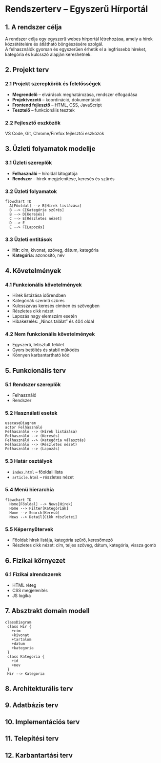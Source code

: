 # Rendszerterv – Egyszerű Hírportál

## 1. A rendszer célja

A rendszer célja egy egyszerű webes hírportál létrehozása, amely a hírek közzétételére és átlátható böngészésére szolgál.  
A felhasználók gyorsan és egyszerűen érhetik el a legfrissebb híreket, kategória és kulcsszó alapján kereshetnek.

## 2. Projekt terv

### 2.1 Projekt szerepkörök és felelősségek

- **Megrendelő** – elvárások meghatározása, rendszer elfogadása  
- **Projektvezető** – koordináció, dokumentáció  
- **Frontend fejlesztő** – HTML, CSS, JavaScript  
- **Tesztelő** – funkcionális tesztek  

### 2.2 Fejlesztő eszközök

VS Code, Git, Chrome/Firefox fejlesztői eszközök

## 3. Üzleti folyamatok modellje

### 3.1 Üzleti szereplők

- **Felhasználó** – híroldal látogatója  
- **Rendszer** – hírek megjelenítése, keresés és szűrés  

### 3.2 Üzleti folyamatok

```mermaid
flowchart TD
  A[Főoldal] --> B[Hírek listázása]
  B --> C[Kategória szűrés]
  B --> D[Keresés]
  C --> E[Részletes nézet]
  D --> E
  E --> F[Lapozás]
```
### 3.3 Üzleti entitások

- **Hír:** cím, kivonat, szöveg, dátum, kategória  
- **Kategória:** azonosító, név  

## 4. Követelmények

### 4.1 Funkcionális követelmények

- Hírek listázása időrendben  
- Kategóriák szerinti szűrés  
- Kulcsszavas keresés címben és szövegben  
- Részletes cikk nézet  
- Lapozás nagy elemszám esetén  
- Hibakezelés: „Nincs találat” és 404 oldal  

### 4.2 Nem funkcionális követelmények

- Egyszerű, letisztult felület  
- Gyors betöltés és stabil működés  
- Könnyen karbantartható kód  

## 5. Funkcionális terv

### 5.1 Rendszer szereplők

- Felhasználó  
- Rendszer  

### 5.2 Használati esetek

```mermaid
usecaseDiagram
actor Felhasználó
Felhasználó --> (Hírek listázása)
Felhasználó --> (Keresés)
Felhasználó --> (Kategória választás)
Felhasználó --> (Részletes nézet)
Felhasználó --> (Lapozás)
```

### 5.3 Határ osztályok

- `index.html` – főoldali lista  
- `article.html` – részletes nézet  

### 5.4 Menü hierarchia

```mermaid
flowchart TD
  Home[Főoldal] --> News[Hírek]
  Home --> Filter[Kategóriák]
  Home --> Search[Kereső]
  News --> Detail[Cikk részletei]
```

### 5.5 Képernyőtervek

- Főoldal: hírek listája, kategória szűrő, keresőmező  
- Részletes cikk nézet: cím, teljes szöveg, dátum, kategória, vissza gomb  

## 6. Fizikai környezet

### 6.1 Fizikai alrendszerek

- HTML réteg  
- CSS megjelenítés  
- JS logika  

## 7. Absztrakt domain modell

 ```mermaid
classDiagram
  class Hir {
    +cim
    +kivonat
    +tartalom
    +datum
    +kategoria
  }
  class Kategoria {
    +id
    +nev
  }
  Hir --> Kategoria
```

## 8. Architekturális terv



## 9. Adatbázis terv



## 10. Implementációs terv



## 11. Telepítési terv



## 12. Karbantartási terv

